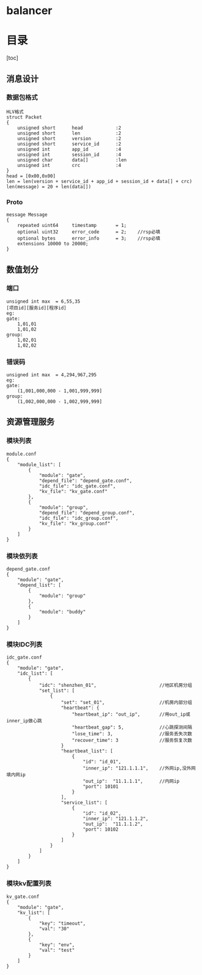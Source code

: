 # balancer

# 目录
[toc]

## 消息设计
### 数据包格式
    HLV格式
    struct Packet
    {
        unsigned short 		head			:2
		unsigned short		len				:2
        unsigned short		version			:2
        unsigned short 		service_id		:2
        unsigned int 		app_id			:4
        unsigned int 		session_id		:4
		unsigned char		data[]			:len
        unsigned int		crc				:4
    }
    head = [0x00,0x00]
    len = len(version + service_id + app_id + session_id + data[] + crc)
    len(message) = 20 + len(data[])

### Proto
    message Message
    {
        repeated uint64		timestamp 		= 1;
		optional uint32		error_code		= 2;	//rsp必填
		optional bytes		error_info		= 3;	//rsp必填
        extensions 10000 to 20000;
    }

## 数值划分
### 端口
	unsigned int max  = 6,55,35
	[项目id][服务id][程序id]
	eg:
	gate:
		1,01,01
		1,01,02
    group:
		1,02,01
		1,02,02

### 错误码
    unsigned int max  = 4,294,967,295
    eg:
    gate:
        (1,001,000,000 - 1,001,999,999]
    group:
        (1,002,000,000 - 1,002,999,999]

## 资源管理服务
### 模块列表
    module.conf
    {
        "module_list": [
            {
                "module": "gate",
                "depend_file": "depend_gate.conf",
                "idc_file": "idc_gate.conf",
                "kv_file": "kv_gate.conf"
            },
            {
                "module": "group",
                "depend_file": "depend_group.conf",
                "idc_file": "idc_group.conf",
                "kv_file": "kv_group.conf"
            }
        ]
    }

### 模块依列表
    depend_gate.conf
    {
        "module": "gate",
        "depend_list": [
            {
                "module": "group"
            },
            {
                "module": "buddy"
            }
        ]
    }

### 模块IDC列表
    idc_gate.conf
    {
        "module": "gate",
        "idc_list": [
            {
				"idc": "shenzhen_01",						//地区机房分组
				"set_list": [
                    {
						"set": "set_01",					//机房内部分组
                        "heartbeat": {
							"heartbeat_ip": "out_ip",		//用out_ip或inner_ip做心跳
							"heartbeat_gap": 5,				//心跳探测间隔
							"lose_time": 3,					//服务丢失次数
							"recover_time": 3				//服务恢复次数
                        }
                        "heartbeat_list": [
                            {
                                "id": "id_01",
								"inner_ip": "121.1.1.1",	//外网ip,没外网填内网ip
								"out_ip":  "11.1.1.1",		//内网ip
								"port": 10101
                            }
                        ],
                        "service_list": [
                            {
                                "id": "id_02",
                                "inner_ip": "121.1.1.2",
                                "out_ip":  "11.1.1.2",
                                "port": 10102
                            }
                        ]
                    }
                ]
            }
        ]
    }

### 模块kv配置列表
    kv_gate.conf
    {
        "module": "gate",
        "kv_list": [
            {
                "key": "timeout",
                "val": "30"
            },
            {
                "key": "env",
                "val": "test"
            }
        ]
    }


